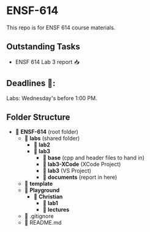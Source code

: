 # ENSF-614

This repo is for ENSF 614 course materials.

## Outstanding Tasks

- ENSF 614 Lab 3 report 📥

## Deadlines 📅:

Labs: Wednesday's before 1:00 PM.

## Folder Structure

- 📁 **ENSF-614** (root folder)
  - 📁 **labs** (shared folder)
    - 📁 **lab2**
    - 📁 **lab3**
      - 📁 **base** (cpp and header files to hand in)
      - 📁 **lab3-XCode** (XCode Project)
      - 📁 **lab3** (VS Project)
      - 📝 **documents** (report in here)
  - 📁 **template**
  - 📁 **Playground**
    - 📁 **Christian**
      - 📁 **lab1**
      - 📁 **lectures**
  - 📄 .gitignore
  - 📄 README.md
